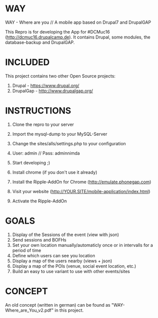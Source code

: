 # WAY
WAY - Where are you // A mobile app based on Drupal7 and DrupalGAP

This Repro is for developing the App for #DCMuc16 (http://dcmuc16.drupalcamp.de).
It contains Drupal, some modules, the database-backup and DrupalGAP.

INCLUDED
========

This project contains two other Open Source projects:

1. Drupal - https://www.drupal.org/
2. DrupalGap - http://www.drupalgap.org/



INSTRUCTIONS
============

1. Clone the repro to your server
2. Import the mysql-dump to your MySQL-Server
3. Change the sites/alls/settings.php to your configuration
4. User: admin // Pass: adminnimda
5. Start developing ;)

6. Install chrome (if you don't use it already)
7. Install the Ripple-AddOn for Chrome (http://emulate.phonegap.com)
8. Visit your website (http://YOUR.SITE/mobile-application/index.html)
9. Activate the Ripple-AddOn

GOALS
=====

1. Display of the Sessions of the event (view with json)
2. Send sessions and BOFHs
3. Set your own location manually/automaticly once or in intervalls for a period of time
4. Define which users can see you location
5. Display a map of the users nearby (views + json)
6. Display a map of the POIs (venue, social event location, etc.)
7. Build an easy to use variant to use with other events/sites



CONCEPT
=======

An old concept (written in german) can be found as "WAY-Where_are_You_v2.pdf" in this project.